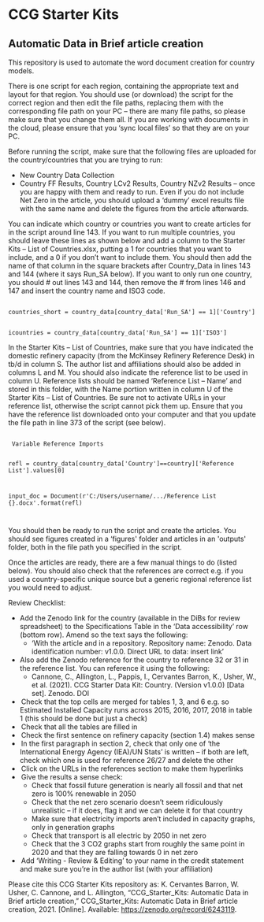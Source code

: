 # CCG Starter Kits 
## Automatic Data in Brief article creation

This repository is used to automate the word document creation for country models.

There is one script for each region, containing the appropriate text and layout for that region. You should use (or download) the script for the correct region and then edit the file paths, replacing them with the corresponding file path on your PC – there are many file paths, so please make sure that you change them all. If you are working with documents in the cloud, please ensure that you ‘sync local files’ so that they are on your PC.   

Before running the script, make sure that the following files are uploaded for the country/countries that you are trying to run:  
<ul>
  <li>New Country Data Collection </li>
  <li>Country FF Results, Country LCv2 Results, Country NZv2 Results – once you are happy with them and ready to run. Even if you do not include Net Zero in the article, you should upload a ‘dummy’ excel results file with the same name and delete the figures from the article afterwards. </li>
</ul> 

You can indicate which country or countries you want to create articles for in the script around line 143. If you want to run multiple countries, you should leave these lines as shown below and add a column to the Starter Kits – List of Countries.xlsx, putting a 1 for countries that you want to include, and a 0 if you don’t want to include them. You should then add the name of that column in the square brackets after Country_Data in lines 143 and 144 (where it says Run_SA below). If you want to only run one country, you should # out lines 143 and 144, then remove the # from lines 146 and 147 and insert the country name and ISO3 code.   

<code>
countries_short = country_data[country_data['Run_SA'] == 1]['Country']

icountries = country_data[country_data['Run_SA'] == 1]['ISO3']
</code>

In the Starter Kits – List of Countries, make sure that you have indicated the domestic refinery capacity (from the McKinsey Refinery Reference Desk) in tb/d in column S. The author list and affiliations should also be added in columns L and M. You should also indicate the reference list to be used in column U. Reference lists should be named ‘Reference List – Name’ and stored in this folder, with the Name portion written in column U of the Starter Kits – List of Countries. Be sure not to activate URLs in your reference list, otherwise the script cannot pick them up. Ensure that you have the reference list downloaded onto your computer and that you update the file path in line 373 of the script (see below).  


<code>
 Variable Reference Imports
 
refl = country_data[country_data['Country']==country]['Reference List'].values[0]
  
input_doc = Document(r'C:/Users/username/.../Reference List {}.docx'.format(refl)

</code>

You should then be ready to run the script and create the articles. You should see figures created in a ‘figures' folder and articles in an 'outputs' folder, both in the file path you specified in the script.  

Once the articles are ready, there are a few manual things to do (listed below). You should also check that the references are correct e.g. if you used a country-specific unique source but a generic regional reference list you would need to adjust.  

Review Checklist:

<ul>
  <li>Add the Zenodo link for the country (available in the DiBs for review spreadsheet) to the Specifications Table in the ‘Data accessibility’ row (bottom row). Amend so the text says the following: 
    <ul> <li>‘With the article and in a repository. Repository name: Zenodo. Data identification number: v1.0.0. Direct URL to data: insert link’  </li>
      </ul> 
  </li>
  <li> Also add the Zenodo reference for the country to reference 32 or 31 in the reference list. You can reference it using the following:  
<ul> 
  <li>Cannone, C., Allington, L., Pappis, I., Cervantes Barron, K., Usher, W., et al. (2021). CCG Starter Data Kit: Country. (Version v1.0.0) [Data set]. Zenodo. DOI </li>
  </ul> </li>
  <li> Check that the top cells are merged for tables 1, 3, and 6 e.g. so Estimated Installed Capacity runs across 2015, 2016, 2017, 2018 in table 1 (this should be done but just a check)  </li>
  <li> Check that all the tables are filled in </li>
  <li> Check the first sentence on refinery capacity (section 1.4) makes sense </li>
  <li> In the first paragraph in section 2, check that only one of ‘the International Energy Agency (IEA)/UN Stats’ is written – if both are left, check which one is used for reference 26/27 and delete the other  </li>
  <li> Click on the URLs in the references section to make them hyperlinks  </li>
  <li> Give the results a sense check: 
    <ul>
     <li> Check that fossil future generation is nearly all fossil and that net zero is 100% renewable in 2050 </li> 
     <li> Check that the net zero scenario doesn’t seem ridiculously unrealistic – if it does, flag it and we can delete it for that country </li>
      <li> Make sure that electricity imports aren’t included in capacity graphs, only in generation graphs</li> 
      <li> Check that transport is all electric by 2050 in net zero</li>
      <li>Check that the 3 CO2 graphs start from roughly the same point in 2020 and that they are falling towards 0 in net zero </li> 
      </ul>
  </li>
  <li> Add ‘Writing - Review & Editing’ to your name in the credit statement and make sure you’re in the author list (with your affiliation) </li>
 
</ul> 






Please cite this CCG Starter Kits repository as:
K. Cervantes Barron, W. Usher, C. Cannone, and L. Allington, “CCG_Starter_Kits: Automatic Data in Brief article creation,” CCG_Starter_Kits: Automatic Data in Brief article creation, 2021. [Online]. Available: https://zenodo.org/record/6243119.
